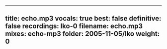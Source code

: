 
---
title: echo.mp3
vocals: true
best: false
definitive: false
recordings: lko-0
filename: echo.mp3
mixes: echo-mp3
folder: 2005-11-05/lko
weight: 0
---
